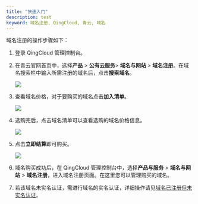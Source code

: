 ```yaml
---
title: "快速入门"
description: test
keyword: 域名注册, QingCloud, 青云, 域名
---
```




域名注册的操作步骤如下：

1. 登录 QingCloud 管理控制台。

2. 在青云官网首页中，选择**产品** > **公有云服务**> **域名与网站** > **域名注册**。在域名搜索栏中输入所需注册的域名后，点击**搜索域名**。

   ![](../../_images/site_search.png)

3. 查看域名价格，对于要购买的域名点击**加入清单**。

   ![](../../_images/dn_selection.png)

4. 选购完后，点击域名清单可以查看选购的域名价格信息。

   ![](../../_images/dn_shopping_cart.png)

5. 点击**立即结算**即可购买。

   ![](../../_images/dn_purchase.png)

6. 域名购买成功后，在 QingCloud 管理控制台中，选择**产品与服务** > **域名与网站** > **域名注册**，进入域名注册页面。在这里您可以管理购买的域名。
7. 若该域名未实名认证，需进行域名的实名认证，详细操作请见[域名已注册但未实名认证](../../realname_authen/ra_operation/#域名已注册但未实名认证)。